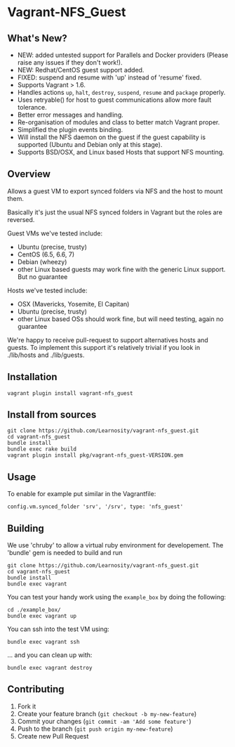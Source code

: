 # Vagrant-NFS_Guest

## What's New?

- NEW: added untested support for Parallels and Docker providers (Please raise any issues if they don't work!).
- NEW: Redhat/CentOS guest support added.
- FIXED: suspend and resume with 'up' instead of 'resume' fixed.
- Supports Vagrant > 1.6.
- Handles actions ```up```, ```halt```, ```destroy```, ```suspend```, ```resume``` and ```package``` properly.
- Uses retryable() for host to guest communications allow more fault tolerance.
- Better error messages and handling.
- Re-organisation of modules and class to better match Vagrant proper.
- Simplified the plugin events binding.
- Will install the NFS daemon on the guest if the guest capability is supported (Ubuntu and Debian only at this stage).
- Supports BSD/OSX, and Linux based Hosts that support NFS mounting.

## Overview

Allows a guest VM to export synced folders via NFS and the host to mount them.

Basically it's just the usual NFS synced folders in Vagrant but the roles are reversed.

Guest VMs we've tested include:
- Ubuntu (precise, trusty)
- CentOS (6.5, 6.6, 7)
- Debian (wheezy)
- other Linux based guests may work fine with the generic Linux support. But no guarantee

Hosts we've tested include:
- OSX (Mavericks, Yosemite, El Capitan)
- Ubuntu (precise, trusty)
- other Linux based OSs should work fine, but will need testing, again no guarantee

We're happy to receive pull-request to support alternatives hosts and guests. To implement this support it's relatively trivial if you look in ./lib/hosts and ./lib/guests.

## Installation

    vagrant plugin install vagrant-nfs_guest

## Install from sources

    git clone https://github.com/Learnosity/vagrant-nfs_guest.git
    cd vagrant-nfs_guest
    bundle install
    bundle exec rake build
    vagrant plugin install pkg/vagrant-nfs_guest-VERSION.gem

## Usage

To enable for example put similar in the Vagrantfile:

    config.vm.synced_folder 'srv', '/srv', type: 'nfs_guest'

## Building

We use 'chruby' to allow a virtual ruby environment for developement. The 'bundle' gem is needed to build and run

    git clone https://github.com/Learnosity/vagrant-nfs_guest.git
    cd vagrant-nfs_guest
    bundle install
    bundle exec vagrant

You can test your handy work using the ```example_box``` by doing the following:

    cd ./example_box/
    bundle exec vagrant up

You can ssh into the test VM using:

    bundle exec vagrant ssh

... and you can clean up with:

    bundle exec vagrant destroy

    
## Contributing

1. Fork it
2. Create your feature branch (`git checkout -b my-new-feature`)
3. Commit your changes (`git commit -am 'Add some feature'`)
4. Push to the branch (`git push origin my-new-feature`)
5. Create new Pull Request
